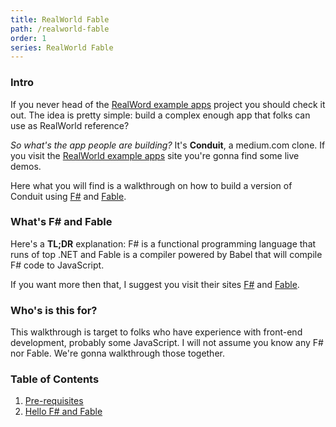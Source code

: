 ```yaml
---
title: RealWorld Fable
path: /realworld-fable
order: 1
series: RealWorld Fable
---
```


### Intro

If you never head of the [RealWord example apps](https://realworld.io) project you should check it out. The idea is pretty simple: build a complex enough app that folks can use as RealWorld reference?

*So what's the app people are building?* It's **Conduit**, a medium.com clone. If you visit the [RealWorld example apps](https://realworld.io) site you're gonna find some live demos.

Here what you will find is a walkthrough on how to build a version of Conduit using [F#](https://fsharp.org) and [Fable](https://fable.io).

### What's F# and Fable

Here's a **TL;DR** explanation: F# is a functional programming language that runs of top .NET and Fable is a compiler powered by Babel that will compile F# code to JavaScript.

If you want more then that, I suggest you visit their sites [F#](https://fsharp.org) and [Fable](https://fable.io).

### Who's is this for?

This walkthrough is target to folks who have experience with front-end development, probably some JavaScript. I will not assume you know any F# nor Fable. We're gonna walkthrough those together.

### Table of Contents

1) [Pre-requisites](/realworld-fable/01-pre-requisites)
2) [Hello F# and Fable](/realworld-fable/02-hello-world-fsharp-fable)